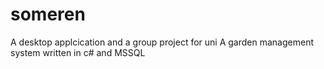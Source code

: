 # someren
A desktop applcication and a group project for uni
A garden management system written in c# and MSSQL
